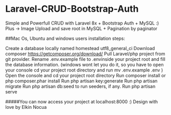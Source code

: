 # Laravel-CRUD-Bootstrap-Auth
Simple and Powerfull CRUD with Laravel 8x + Bootstrap Auth + MySQL :) Plus -> Image Upload and save root in MySQL + Pagination by paginator

##Mac Os, Ubuntu and windows users installation steps:

Create a database locally named homestead utf8_general_ci
Download composer https://getcomposer.org/download/
Pull Laravel/php project from git provider.
Rename .env.example file to .envinside your project root and fill the database information. (windows wont let you do it, so you have to open your console cd your project root directory and run mv .env.example .env )
Open the console and cd your project root directory
Run composer install or php composer.phar install
Run php artisan key:generate
Run php artisan migrate
Run php artisan db:seed to run seeders, if any.
Run php artisan serve

#####You can now access your project at localhost:8000 :) Design with love by Elkin Nocua
